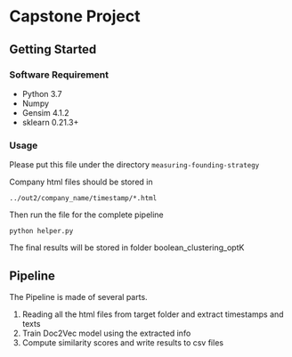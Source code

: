 # Capstone Project

## Getting Started
### Software Requirement
- Python 3.7
- Numpy
- Gensim 4.1.2
- sklearn 0.21.3+

### Usage
Please put this file under the directory ```measuring-founding-strategy``` 

Company html files should be stored in 
```
../out2/company_name/timestamp/*.html
```
Then run the file for the complete pipeline
```
python helper.py
```
The final results will be stored in folder boolean_clustering_optK

## Pipeline
The Pipeline is made of several parts.

1. Reading all the html files from target folder and extract timestamps and texts
2. Train Doc2Vec model using the extracted info
3. Compute similarity scores and write results to csv files

